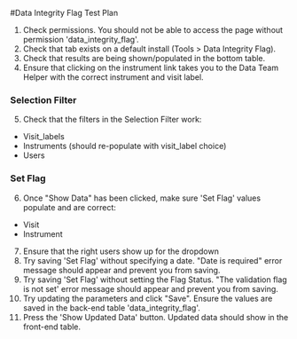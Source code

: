 #Data Integrity Flag Test Plan

1. Check permissions. You should not be able to access the page without permission 'data_integrity_flag'.
2. Check that tab exists on a default install (Tools > Data Integrity Flag).
3. Check that results are being shown/populated in the bottom table.
4. Ensure that clicking on the instrument link takes you to the Data Team Helper with the correct instrument and visit label.

### Selection Filter
5. Check that the filters in the Selection Filter work:
 * Visit_labels
 * Instruments (should re-populate with visit_label choice)
 * Users
 
### Set Flag
6. Once "Show Data" has been clicked, make sure 'Set Flag' values populate and are correct:
 * Visit
 * Instrument
7. Ensure that the right users show up for the dropdown
8. Try saving 'Set Flag' without specifying a date. "Date is required" error message should appear and prevent you from saving.
9. Try saving 'Set Flag' without setting the Flag Status. "The validation flag is not set' error message should appear and prevent you from saving.
10. Try updating the parameters and click "Save". Ensure the values are saved in the back-end table 'data_integrity_flag'.
11. Press the 'Show Updated Data' button. Updated data should show in the front-end table.